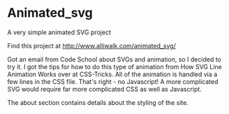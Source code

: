 # Animated_svg
A very simple animated SVG project

Find this project at http://www.alliwalk.com/animated_svg/

Got an email from Code School about SVGs and animation, so I decided to try it. I got the tips for how to do this type of animation from How SVG Line Animation Works over at CSS-Tricks. All of the animation is handled via a few lines in the CSS file. That's right - no Javascript! A more complicated SVG would require far more complicated CSS as well as Javascript.

The about section contains details about the styling of the site.
